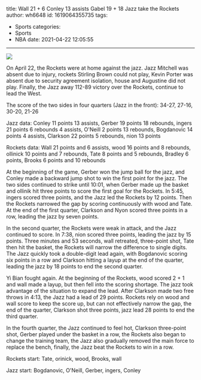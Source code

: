 title: Wall 21 + 6 Conley 13 assists Gabel 19 + 18 Jazz take the Rockets
author: wh6648
id: 1619064355735
tags: 
- Sports
categories: 
- Sports
- NBA
date: 2021-04-22 12:05:55
---
![](https://p1.itc.cn/q_70/images01/20210422/03c66ddc5b384a0da0be497bcd28394c.jpeg)


On April 22, the Rockets were at home against the jazz. Jazz Mitchell was absent due to injury, rockets Stirling Brown could not play, Kevin Porter was absent due to security agreement isolation, house and Augustine did not play. Finally, the Jazz away 112-89 victory over the Rockets, continue to lead the West.

The score of the two sides in four quarters (Jazz in the front): 34-27, 27-16, 30-20, 21-26

Jazz data: Conley 11 points 13 assists, Gerber 19 points 18 rebounds, ingers 21 points 6 rebounds 4 assists, O'Neill 2 points 13 rebounds, Bogdanovic 14 points 4 assists, Clarkson 22 points 5 rebounds, nion 13 points

Rockets data: Wall 21 points and 6 assists, wood 16 points and 8 rebounds, ollinick 10 points and 7 rebounds, Tate 8 points and 5 rebounds, Bradley 6 points, Brooks 6 points and 10 rebounds

At the beginning of the game, Gerber won the jump ball for the jazz, and Conley made a backward jump shot to win the first point for the jazz. The two sides continued to strike until 10:01, when Gerber made up the basket and ollinik hit three points to score the first goal for the Rockets. In 5:45, ingers scored three points, and the Jazz led the Rockets by 12 points. Then the Rockets narrowed the gap by scoring continuously with wood and Tate. At the end of the first quarter, Clarkson and Nyon scored three points in a row, leading the jazz by seven points.

In the second quarter, the Rockets were weak in attack, and the Jazz continued to score. In 7:38, nion scored three points, leading the jazz by 15 points. Three minutes and 53 seconds, wall retreated, three-point shot, Tate then hit the basket, the Rockets will narrow the difference to single digits. The Jazz quickly took a double-digit lead again, with Bogdanovic scoring six points in a row and Clarkson hitting a layup at the end of the quarter, leading the jazz by 18 points to end the second quarter.

Yi Bian fought again. At the beginning of the Rockets, wood scored 2 + 1 and wall made a layup, but then fell into the scoring shortage. The jazz took advantage of the situation to expand the lead. After Clarkson made two free throws in 4:13, the Jazz had a lead of 29 points. Rockets rely on wood and wall score to keep the score up, but can not effectively narrow the gap, the end of the quarter, Clarkson shot three points, jazz lead 28 points to end the third quarter.

In the fourth quarter, the Jazz continued to feel hot, Clarkson three-point shot, Gerber played under the basket in a row, the Rockets also began to change the training team, the Jazz also gradually removed the main force to replace the bench, finally, the Jazz beat the Rockets to win in a row.

Rockets start: Tate, orinick, wood, Brooks, wall

Jazz start: Bogdanovic, O'Neill, Gerber, ingers, Conley

